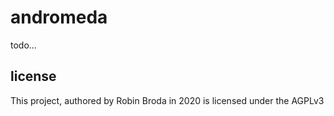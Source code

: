 # andromeda

todo...

## license

This project, authored by Robin Broda in 2020 is licensed under the AGPLv3

